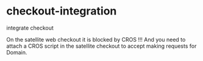 # checkout-integration
integrate checkout


On the satellite web checkout it is blocked by CROS !!!
And you need to attach a CROS script in the satellite checkout to accept making requests for Domain.
